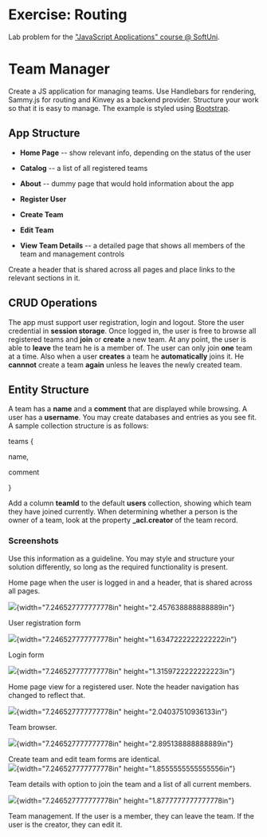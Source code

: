 Exercise: Routing 
=================

Lab problem for the ["JavaScript Applications" course @
SoftUni](https://softuni.bg/courses/javascript-applications).

Team Manager
============

Create a JS application for managing teams. Use Handlebars for
rendering, Sammy.js for routing and Kinvey as a backend provider.
Structure your work so that it is easy to manage. The example is styled
using [Bootstrap](http://getbootstrap.com/).

App Structure
-------------

-   **Home Page** -- show relevant info, depending on the status of the
    user

-   **Catalog** -- a list of all registered teams

-   **About** -- dummy page that would hold information about the app

-   **Register User**

-   **Create Team**

-   **Edit Team**

-   **View Team Details** -- a detailed page that shows all members of
    the team and management controls

Create a header that is shared across all pages and place links to the
relevant sections in it.

CRUD Operations
---------------

The app must support user registration, login and logout. Store the user
credential in **session storage**. Once logged in, the user is free to
browse all registered teams and **join** or **create** a new team. At
any point, the user is able to **leave** the team he is a member of. The
user can only join **one** team at a time. Also when a user **creates**
a team he **automatically** joins it. He **cannnot** create a team
**again** unless he leaves the newly created team.

Entity Structure
----------------

A team has a **name** and a **comment** that are displayed while
browsing. A user has a **username**. You may create databases and
entries as you see fit. A sample collection structure is as follows:

teams {

name,

comment

}

Add a column **teamId** to the default **users** collection, showing
which team they have joined currently. When determining whether a person
is the owner of a team, look at the property **\_acl.creator** of the
team record.

### Screenshots

Use this information as a guideline. You may style and structure your
solution differently, so long as the required functionality is present.

Home page when the user is logged in and a header, that is shared across
all pages.

![](media/image1.png){width="7.246527777777778in"
height="2.457638888888889in"}

User registration form

![](media/image2.png){width="7.246527777777778in"
height="1.6347222222222222in"}

Login form

![](media/image3.png){width="7.246527777777778in"
height="1.3159722222222223in"}

Home page view for a registered user. Note the header navigation has
changed to reflect that.

![](media/image4.png){width="7.246527777777778in"
height="2.04037510936133in"}

Team browser.

![](media/image5.png){width="7.246527777777778in"
height="2.895138888888889in"}

Create team and edit team forms are identical.\
![](media/image6.png){width="7.246527777777778in"
height="1.8555555555555556in"}

Team details with option to join the team and a list of all current
members.

![](media/image7.png){width="7.246527777777778in"
height="1.8777777777777778in"}

Team management. If the user is a member, they can leave the team. If
the user is the creator, they can edit it.
